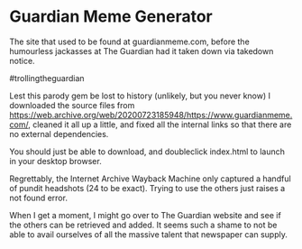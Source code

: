 # Guardian Meme Generator
The site that used to be found at guardianmeme.com, before the humourless jackasses at The Guardian had it taken down via takedown notice.

#trollingtheguardian

Lest this parody gem be lost to history (unlikely, but you never know) I downloaded the source files from https://web.archive.org/web/20200723185948/https://www.guardianmeme.com/, cleaned it all up a little, and fixed all the internal links so that there are no external dependencies.

You should just be able to download, and doubleclick index.html to launch in your desktop browser.

Regrettably, the Internet Archive Wayback Machine only captured a handful of pundit headshots (24 to be exact). Trying to use the others just raises a not found error.

When I get a moment, I might go over to The Guardian website and see if the others can be retrieved and added. It seems such a shame to not be able to avail ourselves of all the massive talent that newspaper can supply.
